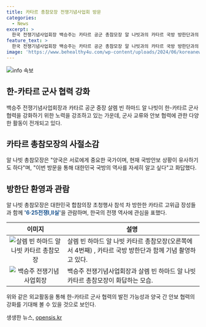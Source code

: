```yaml
---
title: 카타르 총참모장 전쟁기념사업회 방문
categories:
  - News
excerpt: >
  한국 전쟁기념사업회장 백승주는 카타르 공군 총참모장 알 나빗과의 카타르 국방 방한단과의 회담에서 카타르의 국군이 월드컵 당시 군사전문가를 파견하여 안전을 도왔다고 밝혀, 양국 간 군사적 우호관계를 강조했다. 알 나빗 총참모장은 양국의 국방안보 상황이 유사하며, 대화를 통해 양국 간 군사교류협력과 최근 국제안보정세에 대해 논의했다. 이에 카타르 고위급 장성들도 함께 방한했다.
feature_text: >
  한국 전쟁기념사업회장 백승주는 카타르 공군 총참모장 알 나빗과의 카타르 국방 방한단과의 회담에서 카타르의 국군이 월드컵 당시 군사전문가를 파견하여 안전을 도왔다고 밝혀, 양국 간 군사적 우호관계를 강조했다. 알 나빗 총참모장은 양국의 국방안보 상황이 유사하며, 대화를 통해 양국 간 군사교류협력과 최근 국제안보정세에 대해 논의했다. 이에 카타르 고위급 장성들도 함께 방한했다.
image: 'https://www.behealthy4u.com/wp-content/uploads/2024/06/koreanews.jpg'
---
```


<p><img src="https://www.behealthy4u.com/wp-content/uploads/2024/06/koreanews.jpg" alt="info 속보" /></p>

<h2 data-ke-size="size26">한-카타르 군사 협력 강화</h2>

<p data-ke-size="size16">백승주 전쟁기념사업회장과 카타르 공군 중장 살렘 빈 하마드 알 나빗이 한-카타르 군사 협력을 강화하기 위한 노력을 강조하고 있는 가운데, 군사 교류와 안보 협력에 관한 다양한 활동이 전개되고 있다.</p>

<h2 data-ke-size="size26">카타르 총참모장의 사절소감</h2>

<p data-ke-size="size16">알 나빗 총참모장은 "양국은 서로에게 중요한 국가이며, 현재 국방안보 상황이 유사하기도 하다"며, "이번 방문을 통해 대한민국 국방의 역사를 자세히 알고 싶다"고 화답했다.</p>

<h2 data-ke-size="size26">방한단 환영과 관람</h2>

<p data-ke-size="size16">알 나빗 총참모장은 대한민국 합참의장 초청행사 참석 차 방한한 카타르 고위급 장성들과 함께 <b><span style="color: #1a5490;">'6·25전쟁Ⅰ,Ⅱ실'</span></b>을 관람하며, 한국의 전쟁 역사에 관심을 표했다.</p>

<table>
    <thead>
        <tr>
            <th>이미지</th>
            <th>설명</th>
        </tr>
    </thead>
    <tbody>
        <tr>
            <td style="text-align: center;"><img src="이미지링크" alt="살렘 빈 하마드 알 나빗 카타르 총참모장"></td>
            <td>살렘 빈 하마드 알 나빗 카타르 총참모장(오른쪽에서 4번째) , 카타르 국방 방한단과 함께 기념 촬영하고 있다.</td>
        </tr>
        <tr>
            <td style="text-align: center;"><img src="이미지링크" alt="백승주 전쟁기념사업회장"></td>
            <td>백승주 전쟁기념사업회장과 살렘 빈 하마드 알 나빗 카타르 총참모장이 화답하는 모습.</td>
        </tr>
    </tbody>
</table>

<p data-ke-size="size16">위와 같은 외교활동을 통해 한-카타르 군사 협력의 발전 가능성과 양국 간 안보 협력의 강화를 기대해 볼 수 있을 것으로 보인다.</p>
생생한 뉴스, <a href="https://opensis.kr" rel="dofollow">opensis.kr</a>


